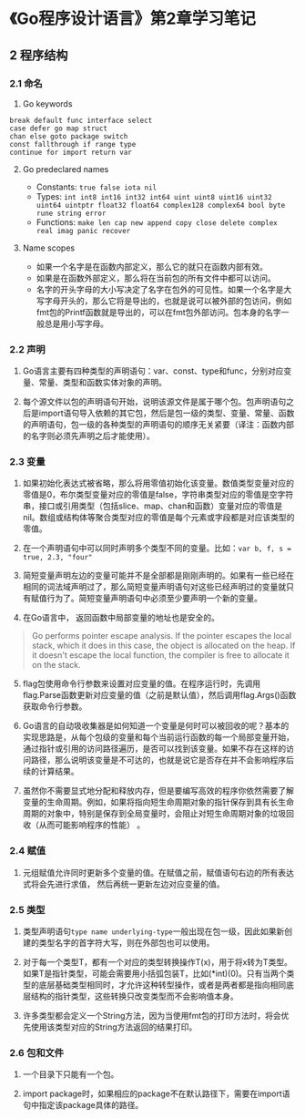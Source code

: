 # 《Go程序设计语言》第2章学习笔记

## 2 程序结构

### 2.1 命名

1. Go keywords
```
break default func interface select
case defer go map struct
chan else goto package switch
const fallthrough if range type
continue for import return var
```

2. Go predeclared names
    - Constants: `true false iota nil`
    - Types: `int int8 int16 int32 int64 uint uint8 uint16 uint32 uint64 uintptr float32 float64 complex128 complex64 bool byte rune string error`
    - Functions: `make len cap new append copy close delete complex real imag panic recover`

3. Name scopes
    - 如果一个名字是在函数内部定义，那么它的就只在函数内部有效。
    - 如果是在函数外部定义，那么将在当前包的所有文件中都可以访问。
    - 名字的开头字母的大小写决定了名字在包外的可见性。如果一个名字是大写字母开头的，那么它将是导出的，也就是说可以被外部的包访问，例如fmt包的Printf函数就是导出的，可以在fmt包外部访问。包本身的名字一般总是用小写字母。

### 2.2 声明

1. Go语言主要有四种类型的声明语句：var、const、type和func，分别对应变量、常量、类型和函数实体对象的声明。

2. 每个源文件以包的声明语句开始，说明该源文件是属于哪个包。包声明语句之后是import语句导入依赖的其它包，然后是包一级的类型、变量、常量、函数的声明语句，包一级的各种类型的声明语句的顺序无关紧要（译注：函数内部的名字则必须先声明之后才能使用）。

### 2.3 变量

1. 如果初始化表达式被省略，那么将用零值初始化该变量。数值类型变量对应的零值是0，布尔类型变量对应的零值是false，字符串类型对应的零值是空字符串，接口或引用类型（包括slice、map、chan和函数）变量对应的零值是nil。数组或结构体等聚合类型对应的零值是每个元素或字段都是对应该类型的零值。

2. 在一个声明语句中可以同时声明多个类型不同的变量。比如：`var b, f, s = true, 2.3, "four"`

3. 简短变量声明左边的变量可能并不是全部都是刚刚声明的。如果有一些已经在相同的词法域声明过了，那么简短变量声明语句对这些已经声明过的变量就只有赋值行为了。简短变量声明语句中必须至少要声明一个新的变量。

4. 在Go语言中， 返回函数中局部变量的地址也是安全的。

> Go performs pointer escape analysis. If the pointer escapes the local stack, which it does in this case, the object is allocated on the heap. If it doesn't escape the local function, the compiler is free to allocate it on the stack.

5. flag包使用命令行参数来设置对应变量的值。在程序运行时，先调用flag.Parse函数更新对应变量的值（之前是默认值），然后调用flag.Args()函数获取命令行参数。

6. Go语言的自动圾收集器是如何知道一个变量是何时可以被回收的呢？基本的实现思路是，从每个包级的变量和每个当前运行函数的每一个局部变量开始，通过指针或引用的访问路径遍历，是否可以找到该变量。如果不存在这样的访问路径，那么说明该变量是不可达的，也就是说它是否存在并不会影响程序后续的计算结果。

7. 虽然你不需要显式地分配和释放内存，但是要编写高效的程序你依然需要了解变量的生命周期。例如，如果将指向短生命周期对象的指针保存到具有长生命周期的对象中，特别是保存到全局变量时，会阻止对短生命周期对象的垃圾回收（从而可能影响程序的性能） 。

### 2.4 赋值

1. 元组赋值允许同时更新多个变量的值。在赋值之前，赋值语句右边的所有表达式将会先进行求值， 然后再统一更新左边对应变量的值。 

### 2.5 类型

1. 类型声明语句`type name underlying-type`一般出现在包一级，因此如果新创建的类型名字的首字符大写，则在外部包也可以使用。

2. 对于每一个类型T，都有一个对应的类型转换操作T(x)，用于将x转为T类型。如果T是指针类型，可能会需要用小括弧包装T，比如(*int)(0)。只有当两个类型的底层基础类型相同时，才允许这种转型操作，或者是两者都是指向相同底层结构的指针类型，这些转换只改变类型而不会影响值本身。

3. 许多类型都会定义一个String方法，因为当使用fmt包的打印方法时，将会优先使用该类型对应的String方法返回的结果打印。

### 2.6 包和文件

1. 一个目录下只能有一个包。

2. import package时，如果相应的package不在默认路径下，需要在import语句中指定该package具体的路径。
